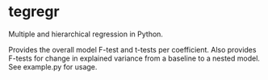 # tegregr
Multiple and hierarchical regression in Python.

Provides the overall model F-test and t-tests per coefficient. Also provides F-tests for change in explained variance from a baseline to a nested model. See example.py for usage.
